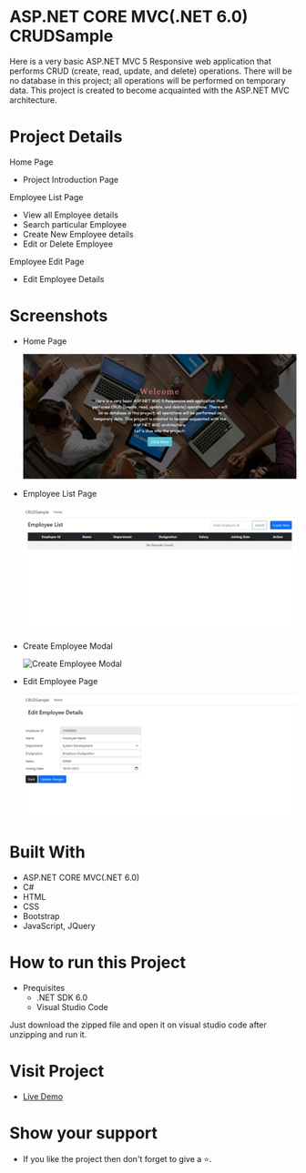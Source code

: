 # ASP.NET CORE MVC(.NET 6.0) CRUDSample

Here is a very basic ASP.NET MVC 5 Responsive web application that performs CRUD (create, read, update, and delete) operations. There will be no database in this project; all operations will be performed on temporary data. This project is created to become acquainted with the ASP.NET MVC architecture.

# Project Details

Home Page

- Project Introduction Page

Employee List Page

- View all Employee details
- Search particular Employee
- Create New Employee details
- Edit or Delete Employee

Employee Edit Page

- Edit Employee Details


# Screenshots

- Home Page

  ![Home Page](wwwroot\screenshots\Home-page.jpg)

- Employee List Page

  ![Employee List Page](wwwroot\screenshots\EmployeeList.jpg)

- Create Employee Modal

  ![Create Employee Modal](screenshots\CreateEmployee.jpg)

- Edit Employee Page

  ![Edit Employee Page](wwwroot\screenshots\EditEmployee.jpg)

# Built With

- ASP.NET CORE MVC(.NET 6.0)
- C#
- HTML
- CSS
- Bootstrap
- JavaScript, JQuery

# How to run this Project

- Prequisites
  - .NET SDK 6.0
  - Visual Studio Code

Just download the zipped file and open it on visual studio code after unzipping and run it.

# Visit Project

- [Live Demo](https://javidvajid.github.io/ASP.NET-MVC-CORE-5-CRUDSample/)


# Show your support

- If you like the project then don't forget to give a ⭐.
